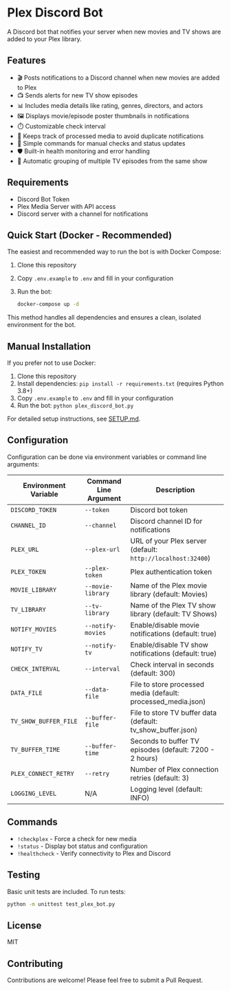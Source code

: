 # Plex Discord Bot

A Discord bot that notifies your server when new movies and TV shows are added to your Plex library.

## Features

- 🎬 Posts notifications to a Discord channel when new movies are added to Plex
- 📺 Sends alerts for new TV show episodes
- 📊 Includes media details like rating, genres, directors, and actors
- 🖼️ Displays movie/episode poster thumbnails in notifications
- ⏱️ Customizable check interval
- 💾 Keeps track of processed media to avoid duplicate notifications
- 🤖 Simple commands for manual checks and status updates
- 🛡️ Built-in health monitoring and error handling
- 🔄 Automatic grouping of multiple TV episodes from the same show

## Requirements

- Discord Bot Token
- Plex Media Server with API access
- Discord server with a channel for notifications

## Quick Start (Docker - Recommended)

The easiest and recommended way to run the bot is with Docker Compose:

1. Clone this repository
2. Copy `.env.example` to `.env` and fill in your configuration
3. Run the bot:

   ```bash
   docker-compose up -d
   ```

This method handles all dependencies and ensures a clean, isolated environment for the bot.

## Manual Installation

If you prefer not to use Docker:

1. Clone this repository
2. Install dependencies: `pip install -r requirements.txt` (requires Python 3.8+)
3. Copy `.env.example` to `.env` and fill in your configuration
4. Run the bot: `python plex_discord_bot.py`

For detailed setup instructions, see [SETUP.md](SETUP.md).

## Configuration

Configuration can be done via environment variables or command line arguments:

| Environment Variable   | Command Line Argument | Description                                                      |
| ---------------------- | --------------------- | ---------------------------------------------------------------- |
| `DISCORD_TOKEN`        | `--token`             | Discord bot token                                                |
| `CHANNEL_ID`           | `--channel`           | Discord channel ID for notifications                             |
| `PLEX_URL`             | `--plex-url`          | URL of your Plex server (default: `http://localhost:32400`)      |
| `PLEX_TOKEN`           | `--plex-token`        | Plex authentication token                                        |
| `MOVIE_LIBRARY`        | `--movie-library`     | Name of the Plex movie library (default: Movies)                 |
| `TV_LIBRARY`           | `--tv-library`        | Name of the Plex TV show library (default: TV Shows)             |
| `NOTIFY_MOVIES`        | `--notify-movies`     | Enable/disable movie notifications (default: true)               |
| `NOTIFY_TV`            | `--notify-tv`         | Enable/disable TV show notifications (default: true)             |
| `CHECK_INTERVAL`       | `--interval`          | Check interval in seconds (default: 300)                         |
| `DATA_FILE`            | `--data-file`         | File to store processed media (default: processed_media.json)    |
| `TV_SHOW_BUFFER_FILE`  | `--buffer-file`       | File to store TV buffer data (default: tv_show_buffer.json)      |
| `TV_BUFFER_TIME`       | `--buffer-time`       | Seconds to buffer TV episodes (default: 7200 - 2 hours)          |
| `PLEX_CONNECT_RETRY`   | `--retry`             | Number of Plex connection retries (default: 3)                   |
| `LOGGING_LEVEL`        | N/A                   | Logging level (default: INFO)                                    |

## Commands

- `!checkplex` - Force a check for new media
- `!status` - Display bot status and configuration
- `!healthcheck` - Verify connectivity to Plex and Discord

## Testing

Basic unit tests are included. To run tests:

```bash
python -m unittest test_plex_bot.py
```

## License

MIT

## Contributing

Contributions are welcome! Please feel free to submit a Pull Request.
